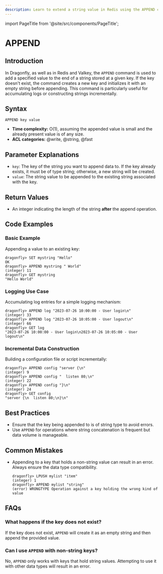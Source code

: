 ```yaml
---
description: Learn to extend a string value in Redis using the APPEND command.
---
```


import PageTitle from '@site/src/components/PageTitle';

# APPEND

<PageTitle title="Redis APPEND Explained (Better Than Official Docs)" />

## Introduction

In Dragonfly, as well as in Redis and Valkey, the `APPEND` command is used to add a specified value to the end of a string stored at a given key.
If the key doesn't exist, the command creates a new key and initializes it with an empty string before appending.
This command is particularly useful for accumulating logs or constructing strings incrementally.

## Syntax

```shell
APPEND key value
```

- **Time complexity:** O(1), assuming the appended value is small and the already present value is of any size.
- **ACL categories:** @write, @string, @fast

## Parameter Explanations

- `key`: The key of the string you want to append data to.
  If the key already exists, it must be of type string; otherwise, a new string will be created.
- `value`: The string value to be appended to the existing string associated with the key.

## Return Values

- An integer indicating the length of the string **after** the append operation.

## Code Examples

### Basic Example

Appending a value to an existing key:

```shell
dragonfly> SET mystring "Hello"
OK
dragonfly> APPEND mystring " World"
(integer) 11
dragonfly> GET mystring
"Hello World"
```

### Logging Use Case

Accumulating log entries for a simple logging mechanism:

```shell
dragonfly> APPEND log "2023-07-26 10:00:00 - User login\n"
(integer) 33
dragonfly> APPEND log "2023-07-26 10:05:00 - User logout\n"
(integer) 66
dragonfly> GET log
"2023-07-26 10:00:00 - User login\n2023-07-26 10:05:00 - User logout\n"
```

### Incremental Data Construction

Building a configuration file or script incrementally:

```shell
dragonfly> APPEND config "server {\n"
(integer) 9
dragonfly> APPEND config "  listen 80;\n"
(integer) 22
dragonfly> APPEND config "}\n"
(integer) 24
dragonfly> GET config
"server {\n  listen 80;\n}\n"
```

## Best Practices

- Ensure that the key being appended to is of string type to avoid errors.
- Use `APPEND` for operations where string concatenation is frequent but data volume is manageable.

## Common Mistakes

- Appending to a key that holds a non-string value can result in an error. Always ensure the data type compatibility.

  ```shell
  dragonfly> LPUSH mylist "item"
  (integer) 1
  dragonfly> APPEND mylist "string"
  (error) WRONGTYPE Operation against a key holding the wrong kind of value
  ```

## FAQs

### What happens if the key does not exist?

If the key does not exist, `APPEND` will create it as an empty string and then append the provided value.

### Can I use `APPEND` with non-string keys?

No, `APPEND` only works with keys that hold string values. Attempting to use it with other data types will result in an error.
